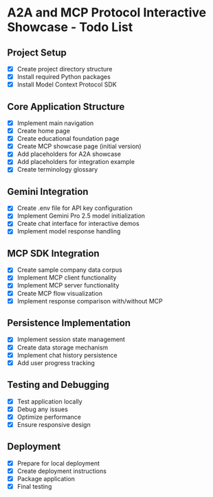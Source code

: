 # A2A and MCP Protocol Interactive Showcase - Todo List

## Project Setup
- [x] Create project directory structure
- [x] Install required Python packages
- [x] Install Model Context Protocol SDK

## Core Application Structure
- [x] Implement main navigation
- [x] Create home page
- [x] Create educational foundation page
- [x] Create MCP showcase page (initial version)
- [x] Add placeholders for A2A showcase
- [x] Add placeholders for integration example
- [x] Create terminology glossary

## Gemini Integration
- [x] Create .env file for API key configuration
- [x] Implement Gemini Pro 2.5 model initialization
- [x] Create chat interface for interactive demos
- [x] Implement model response handling

## MCP SDK Integration
- [x] Create sample company data corpus
- [x] Implement MCP client functionality
- [x] Implement MCP server functionality
- [x] Create MCP flow visualization
- [x] Implement response comparison with/without MCP

## Persistence Implementation
- [x] Implement session state management
- [x] Create data storage mechanism
- [x] Implement chat history persistence
- [x] Add user progress tracking

## Testing and Debugging
- [x] Test application locally
- [x] Debug any issues
- [x] Optimize performance
- [x] Ensure responsive design

## Deployment
- [x] Prepare for local deployment
- [x] Create deployment instructions
- [x] Package application
- [x] Final testing
